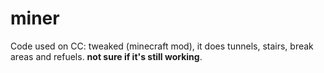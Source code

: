 # miner
Code used on CC: tweaked (minecraft mod), it does tunnels, stairs, break areas and refuels. **not sure if it's still working**.
